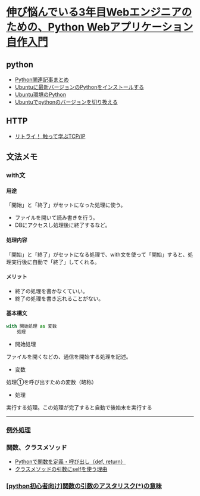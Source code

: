 # [伸び悩んでいる3年目Webエンジニアのための、Python Webアプリケーション自作入門](https://zenn.dev/bigen1925/books/introduction-to-web-application-with-python/viewer/preface)

## python

- [Python関連記事まとめ](https://note.nkmk.me/python-post-summary/)
- [Ubuntuに最新バージョンのPythonをインストールする](https://self-development.info/ubuntu%E3%81%AB%E6%9C%80%E6%96%B0%E3%83%90%E3%83%BC%E3%82%B8%E3%83%A7%E3%83%B3%E3%81%AEpython%E3%82%92%E3%82%A4%E3%83%B3%E3%82%B9%E3%83%88%E3%83%BC%E3%83%AB%E3%81%99%E3%82%8B/)
- [Ubuntu環境のPython](https://www.python.jp/install/ubuntu/index.html)
- [Ubuntuでpythonのバージョンを切り換える](https://qiita.com/piyo_parfait/items/5abbe4bee2495a62acdc)

## HTTP

- [リトライ！ 触って学ぶTCP/IP](https://atmarkit.itmedia.co.jp/ait/series/2098/)

## 文法メモ

### with文

#### 用途

「開始」と「終了」がセットになった処理に使う。

- ファイルを開いて読み書きを行う。
- DBにアクセスし処理後に終了するなど。

#### 処理内容

「開始」と「終了」がセットになる処理で、with文を使って「開始」すると、処理実行後に自動で「終了」してくれる。

#### メリット

- 終了の処理を書かなくていい。
- 終了の処理を書き忘れることがない。

#### 基本構文

```python
with 開始処理 as 変数
    処理
```

- 開始処理

ファイルを開くなどの、通信を開始する処理を記述。

- 変数

処理①を呼び出すための変数（略称）

- 処理

実行する処理。この処理が完了すると自動で後始末を実行する

---

### [例外処理](https://note.nkmk.me/python-try-except-else-finally/)

### 関数、クラスメソッド

- [Pythonで関数を定義・呼び出し（def, return）](https://note.nkmk.me/python-function-def-return/)
- [クラスメソッドの引数にselfを使う理由](https://codor.co.jp/python/reason-to-use-self)

### [[python初心者向け]関数の引数のアスタリスク(*)の意味](https://dev.classmethod.jp/articles/what-does-asterisk-mean-at-args/)
